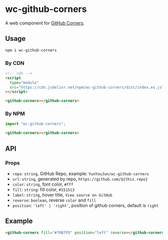 # wc-github-corners

A web component for [GitHub Corners](https://github.com/tholman/github-corners).

## Usage

```bash
npm i wc-github-corners
```

### By CDN

```html
<!-- cdn -->
<script
  type="module"
  src="https://cdn.jsdelivr.net/npm/wc-github-corners/dist/index.es.js"
></script>

<github-corners></github-corners>
```

### By NPM

```ts
import "wc-github-corners";
```

```html
<github-corners></github-corners>
```

## API

### Props

- `repo`: `string`, GitHub Repo, example: `YunYouJun/wc-github-corners`
- `url`: `string`, generated by repo, `https://github.com/${this.repo}`
- `color`: `string`, font color, `#fff`
- `fill`: `string`: fill color, `#151513`
- `label`: `string`, hover title, `View source on GitHub`
- `reverse`: `boolean`, reverse `color` and `fill`
- `position`: `'left' | 'right'`, position of github corners, default is `right`

## Example

```html
<github-corners fill="#70B7FD" position="left" reverse></github-corners>
```
